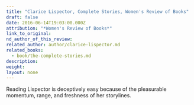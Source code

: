 ```yaml
---
title: "Clarice Lispector, Complete Stories, Women's Review of Books"
draft: false
date: 2016-06-14T19:03:00.000Z
attribution: "*Women's Review of Books*"
link_to_original:
nd_author_of_this_review:
related_author: author/clarice-lispector.md
related_books:
  - book/the-complete-stories.md
description:
weight:
layout: none
---
```

Reading Lispector is deceptively easy because of the pleasurable momentum, range, and freshness of her storylines.

